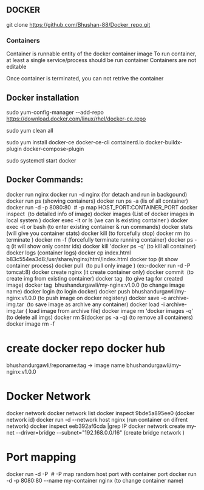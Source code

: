 ## DOCKER 
git clone https://github.com/Bhushan-88/Docker_repo.git

### Containers

Container is runnable entity of the docker container image To run container, at least a single service/process should be run container Containers are not editable

Once container is terminated, you can not retrive the container

## Docker installation
 sudo yum-config-manager --add-repo https://download.docker.com/linux/rhel/docker-ce.repo

sudo yum clean all

 sudo yum install docker-ce docker-ce-cli containerd.io 
 docker-buildx-plugin docker-compose-plugin

sudo systemctl start docker

## Docker Commands:
docker run nginx
docker run -d nginx (for detach and run in backgound)
docker run ps (showing containers)
docker run ps -a (lis of all container)
docker run -d -p 8080:80 <image> # -p map HOST_PORT:CONTAINER_PORT
docker inspect <image name or id> (to detailed info of image)
docker images  (List of docker images in local system )
docker exec -it <container id> or <name> ls (we can ls existing container )
docker exec -it <container id> or <name> bash (to enter existing container & run commands)
docker stats <container id> (will give you container stats)
docker kill <container id> (to forcefully stop)
docker rm <container id> (to terminate )
docker rm -f <container id> (forcefully terminate running container)
docker ps -q (it will show only contnr ids)
docker kill 'docker ps -q' (to kill all container)
docker logs <container id> (container logs)
docker cp index.html b83c554ea3d8:/usr/share/nginx/html/index.html
docker top <container id> (it show container process)
docker pull <image name> (to pull only image )
(ex:-docker run -d -P tomcat:8)
docker create nginx (it create container only)
docker commit <img id> (to create img from existing container)
docker tag <img id> (to give tag for created image)
docker tag <img id> bhushandurgawli/my-nginx:v1.0.0 (to change image name)
docker login (to login docker)
docker push bhushandurgawli/my-nginx:v1.0.0 (to push image on docker registery) 
docker save -o archive-img.tar <image id> (to save image as archive any container)
docker load -i archive-img.tar ( load image from archive file)
docker image rm 'docker images -q' (to delete all imgs)
docker rm $(docker ps -a -q) (to remove all containers)
docker image rm -f <img id>

# create docker repo docker hub
bhushandurgawli/reponame:tag -> image name 
bhushandurgawli/my-nginx:v1.0.0 
 
# Docker Network
docker network
docker network list
docker inspect 9bde5a895ee0 (docker network id)
docker run -d --network host nginx (run container on difrent network)
docker inspect eeb392af6cda |grep IP
docker network create my-net --driver=bridge --subnet="192.168.0.0/16" (create bridge network )


# Port mapping 
docker run -d -P <image> # -P map random host port with container port
docker run -d -p 8080:80 --name my-container nginx (to change container name)
